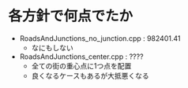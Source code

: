 # 各方針で何点でたか

- RoadsAndJunctions_no_junction.cpp : 982401.41
    - なにもしない
- RoadsAndJunctions_center.cpp : ????
    - 全ての街の重心点に1つ点を配置
    - 良くなるケースもあるが大抵悪くなる
